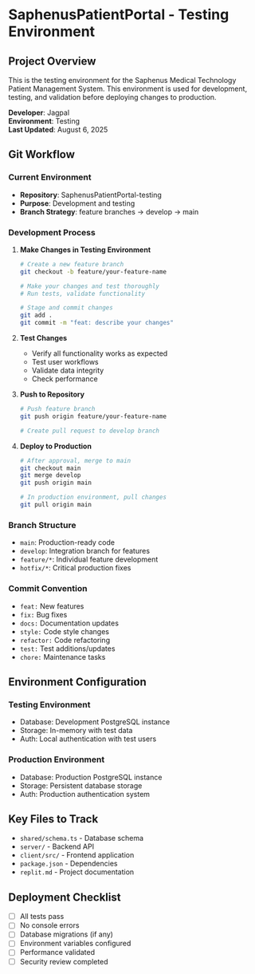 # SaphenusPatientPortal - Testing Environment

## Project Overview
This is the testing environment for the Saphenus Medical Technology Patient Management System. This environment is used for development, testing, and validation before deploying changes to production.

**Developer**: Jagpal  
**Environment**: Testing  
**Last Updated**: August 6, 2025

## Git Workflow

### Current Environment
- **Repository**: SaphenusPatientPortal-testing
- **Purpose**: Development and testing
- **Branch Strategy**: feature branches -> develop -> main

### Development Process

1. **Make Changes in Testing Environment**
   ```bash
   # Create a new feature branch
   git checkout -b feature/your-feature-name
   
   # Make your changes and test thoroughly
   # Run tests, validate functionality
   
   # Stage and commit changes
   git add .
   git commit -m "feat: describe your changes"
   ```

2. **Test Changes**
   - Verify all functionality works as expected
   - Test user workflows
   - Validate data integrity
   - Check performance

3. **Push to Repository**
   ```bash
   # Push feature branch
   git push origin feature/your-feature-name
   
   # Create pull request to develop branch
   ```

4. **Deploy to Production**
   ```bash
   # After approval, merge to main
   git checkout main
   git merge develop
   git push origin main
   
   # In production environment, pull changes
   git pull origin main
   ```

### Branch Structure
- `main`: Production-ready code
- `develop`: Integration branch for features
- `feature/*`: Individual feature development
- `hotfix/*`: Critical production fixes

### Commit Convention
- `feat:` New features
- `fix:` Bug fixes
- `docs:` Documentation updates
- `style:` Code style changes
- `refactor:` Code refactoring
- `test:` Test additions/updates
- `chore:` Maintenance tasks

## Environment Configuration

### Testing Environment
- Database: Development PostgreSQL instance
- Storage: In-memory with test data
- Auth: Local authentication with test users

### Production Environment
- Database: Production PostgreSQL instance
- Storage: Persistent database storage
- Auth: Production authentication system

## Key Files to Track
- `shared/schema.ts` - Database schema
- `server/` - Backend API
- `client/src/` - Frontend application
- `package.json` - Dependencies
- `replit.md` - Project documentation

## Deployment Checklist
- [ ] All tests pass
- [ ] No console errors
- [ ] Database migrations (if any)
- [ ] Environment variables configured
- [ ] Performance validated
- [ ] Security review completed